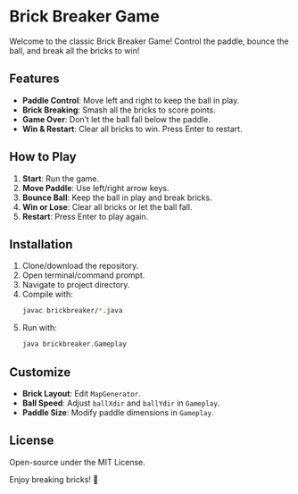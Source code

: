 # Brick Breaker Game

Welcome to the classic Brick Breaker Game! Control the paddle, bounce the ball, and break all the bricks to win!

## Features
- **Paddle Control**: Move left and right to keep the ball in play.
- **Brick Breaking**: Smash all the bricks to score points.
- **Game Over**: Don’t let the ball fall below the paddle.
- **Win & Restart**: Clear all bricks to win. Press Enter to restart.

## How to Play
1. **Start**: Run the game.
2. **Move Paddle**: Use left/right arrow keys.
3. **Bounce Ball**: Keep the ball in play and break bricks.
4. **Win or Lose**: Clear all bricks or let the ball fall.
5. **Restart**: Press Enter to play again.

## Installation
1. Clone/download the repository.
2. Open terminal/command prompt.
3. Navigate to project directory.
4. Compile with:
   ```bash
   javac brickbreaker/*.java
   ```
5. Run with:
   ```bash
   java brickbreaker.Gameplay
   ```

## Customize
- **Brick Layout**: Edit `MapGenerator`.
- **Ball Speed**: Adjust `ballXdir` and `ballYdir` in `Gameplay`.
- **Paddle Size**: Modify paddle dimensions in `Gameplay`.

## License
Open-source under the MIT License.

Enjoy breaking bricks! 🚀

<!---
siddh1903/siddh1903 is a ✨ special ✨ repository because its `README.md` (this file) appears on your GitHub profile.
You can click the Preview link to take a look at your changes.
--->
